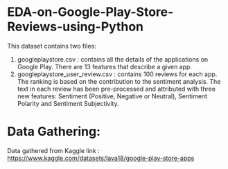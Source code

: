 # EDA-on-Google-Play-Store-Reviews-using-Python
This dataset contains two files:
1. googleplaystore.csv : contains all the details of the applications on Google Play. There are 13 features that describe a given app.
2. googleplaystore_user_review.csv : contains 100 reviews for each app. The ranking is based on the contribution to the sentiment analysis. The text in each review has been pre-processed and attributed with three new features: Sentiment (Positive, Negative or Neutral), Sentiment Polarity and Sentiment Subjectivity.

# Data Gathering:
Data gathered from Kaggle link : https://www.kaggle.com/datasets/lava18/google-play-store-apps
